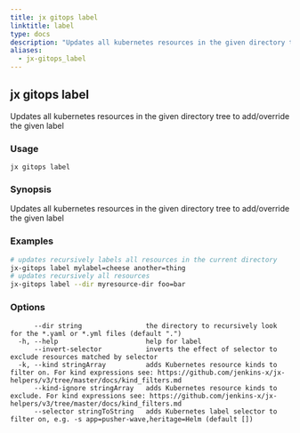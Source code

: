 ```yaml
---
title: jx gitops label
linktitle: label
type: docs
description: "Updates all kubernetes resources in the given directory tree to add/override the given label"
aliases:
  - jx-gitops_label
---
```


## jx gitops label

Updates all kubernetes resources in the given directory tree to add/override the given label

### Usage

```
jx gitops label
```

### Synopsis

Updates all kubernetes resources in the given directory tree to add/override the given label

### Examples

  ```bash
  # updates recursively labels all resources in the current directory
  jx-gitops label mylabel=cheese another=thing
  # updates recursively all resources
  jx-gitops label --dir myresource-dir foo=bar

  ```
### Options

```
      --dir string                the directory to recursively look for the *.yaml or *.yml files (default ".")
  -h, --help                      help for label
      --invert-selector           inverts the effect of selector to exclude resources matched by selector
  -k, --kind stringArray          adds Kubernetes resource kinds to filter on. For kind expressions see: https://github.com/jenkins-x/jx-helpers/v3/tree/master/docs/kind_filters.md
      --kind-ignore stringArray   adds Kubernetes resource kinds to exclude. For kind expressions see: https://github.com/jenkins-x/jx-helpers/v3/tree/master/docs/kind_filters.md
      --selector stringToString   adds Kubernetes label selector to filter on, e.g. -s app=pusher-wave,heritage=Helm (default [])
```

